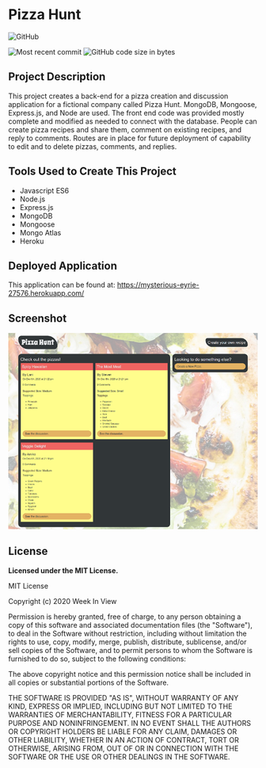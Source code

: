 # Pizza Hunt
  ![GitHub](https://img.shields.io/github/license/kpehl/pizza-hunt?style=plastic)
  
  ![Most recent commit](https://img.shields.io/github/last-commit/kpehl/pizza-hunt)
  ![GitHub code size in bytes](https://img.shields.io/github/languages/code-size/kpehl/pizza-hunt)

## Project Description
This project creates a back-end for a pizza creation and discussion application for a fictional company called Pizza Hunt.  MongoDB, Mongoose, Express.js, and Node are used. The front end code was provided mostly complete and modified as needed to connect with the database. People can create pizza recipes and share them, comment on existing recipes, and reply to comments. Routes are in place for future deployment of capability to edit and to delete pizzas, comments, and replies.

## Tools Used to Create This Project
* Javascript ES6
* Node.js
* Express.js
* MongoDB
* Mongoose
* Mongo Atlas
* Heroku

## Deployed Application
This application can be found at: https://mysterious-eyrie-27576.herokuapp.com/ 

## Screenshot
![screenshot](./pizza-hunt-screenshot.png)

## License
  **Licensed under the MIT License.**

 MIT License

Copyright (c) 2020 Week In View

Permission is hereby granted, free of charge, to any person obtaining a copy
of this software and associated documentation files (the "Software"), to deal
in the Software without restriction, including without limitation the rights
to use, copy, modify, merge, publish, distribute, sublicense, and/or sell
copies of the Software, and to permit persons to whom the Software is
furnished to do so, subject to the following conditions:

The above copyright notice and this permission notice shall be included in all
copies or substantial portions of the Software.

THE SOFTWARE IS PROVIDED "AS IS", WITHOUT WARRANTY OF ANY KIND, EXPRESS OR
IMPLIED, INCLUDING BUT NOT LIMITED TO THE WARRANTIES OF MERCHANTABILITY,
FITNESS FOR A PARTICULAR PURPOSE AND NONINFRINGEMENT. IN NO EVENT SHALL THE
AUTHORS OR COPYRIGHT HOLDERS BE LIABLE FOR ANY CLAIM, DAMAGES OR OTHER
LIABILITY, WHETHER IN AN ACTION OF CONTRACT, TORT OR OTHERWISE, ARISING FROM,
OUT OF OR IN CONNECTION WITH THE SOFTWARE OR THE USE OR OTHER DEALINGS IN THE
SOFTWARE.